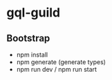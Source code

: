 # gql-guild

## Bootstrap

- npm install
- npm generate (generate types)
- npm run dev / npm run start
